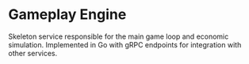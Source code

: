 # Gameplay Engine

Skeleton service responsible for the main game loop and economic
simulation. Implemented in Go with gRPC endpoints for integration with
other services.

